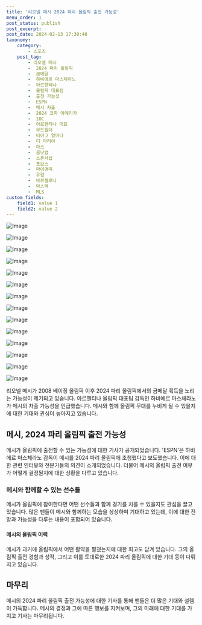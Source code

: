 ```yaml
---
title: '리오넬 메시 2024 파리 올림픽 출전 가능성'
menu_order: 1
post_status: publish
post_excerpt: 
post_date: 2024-02-13 17:30:46
taxonomy:
    category:
        - 스포츠
    post_tag:
        - 리오넬 메시
        -  2024 파리 올림픽
        -  금메달
        -  하비에르 마스체라노
        -  아르헨티나
        -  올림픽 대표팀
        -  출전 가능성
        -  ESPN
        -  메시 차출
        -  2024 코파 아메리카
        -  IOC
        -  아르헨티나 대표
        -  무드필더
        -  티아고 알마다
        -  디 마리아
        -  아스
        -  골닷컴
        -  스폰서십
        -  포브스
        -  마이애미
        -  유럽
        -  바르셀로나
        -  마스텍
        -  MLS
custom_fields:
    field1: value 1
    field2: value 2
---
```


![Image](https://imgnews.pstatic.net/image/413/2024/02/13/0000172609_001_20240213140111942.jpg?type=w647)

![Image](https://imgnews.pstatic.net/image/413/2024/02/13/0000172609_002_20240213140111966.jpg?type=w647)

![Image](https://imgnews.pstatic.net/image/413/2024/02/13/0000172609_004_20240213140111990.jpg?type=w647)

![Image](https://imgnews.pstatic.net/image/413/2024/02/13/0000172609_003_20240213140111977.jpg?type=w647)

![Image](https://imgnews.pstatic.net/image/413/2024/02/13/0000172609_005_20240213140111998.jpg?type=w647)

![Image](https://imgnews.pstatic.net/image/413/2024/02/13/0000172609_006_20240213140112004.jpg?type=w647)

![Image](https://imgnews.pstatic.net/image/413/2024/02/13/0000172609_007_20240213140112013.jpg?type=w647)

![Image](https://imgnews.pstatic.net/image/413/2024/02/13/0000172609_008_20240213140112026.jpg?type=w647)

![Image](https://imgnews.pstatic.net/image/413/2024/02/13/0000172609_009_20240213140112038.jpg?type=w647)

![Image](https://imgnews.pstatic.net/image/413/2024/02/13/0000172609_010_20240213140112046.jpg?type=w647)

![Image](https://imgnews.pstatic.net/image/413/2024/02/13/0000172609_011_20240213140112057.jpg?type=w647)

![Image](https://imgnews.pstatic.net/image/413/2024/02/13/0000172609_012_20240213140112070.jpg?type=w647)

![Image](https://imgnews.pstatic.net/image/413/2024/02/13/0000172609_013_20240213140112077.jpg?type=w647)

![Image](https://imgnews.pstatic.net/image/413/2024/02/13/0000172609_014_20240213140112087.jpg?type=w647)

리오넬 메시가 2008 베이징 올림픽 이후 2024 파리 올림픽에서의 금메달 획득을 노리는 가능성이 제기되고 있습니다. 아르헨티나 올림픽 대표팀 감독인 하비에르 마스체라노가 메시의 차출 가능성을 언급했습니다. 메시와 함께 올림픽 무대를 누비게 될 수 있을지에 대한 기대와 관심이 높아지고 있습니다.
## 메시, 2024 파리 올림픽 출전 가능성
메시가 올림픽에 출전할 수 있는 가능성에 대한 기사가 공개되었습니다. 'ESPN'은 하비에르 마스체라노 감독이 메시를 2024 파리 올림픽에 초청했다고 보도했습니다. 이에 대한 관련 인터뷰와 전문가들의 의견이 소개되었습니다. 더불어 메시의 올림픽 출전 여부가 어떻게 결정될지에 대한 상황을 다루고 있습니다.
### 메시와 함께할 수 있는 선수들
메시가 올림픽에 참여한다면 어떤 선수들과 함께 경기를 치를 수 있을지도 관심을 끌고 있습니다. 많은 팬들이 메시와 함께하는 모습을 상상하며 기대하고 있는데, 이에 대한 전망과 가능성을 다루는 내용이 포함되어 있습니다.
#### 메시의 올림픽 이력
메시가 과거에 올림픽에서 어떤 활약을 펼쳤는지에 대한 회고도 담겨 있습니다. 그의 올림픽 출전 경험과 성적, 그리고 이를 토대로한 2024 파리 올림픽에 대한 기대 등이 다뤄지고 있습니다.
## 마무리
메시의 2024 파리 올림픽 출전 가능성에 대한 기사를 통해 팬들은 더 많은 기대와 설렘이 가득합니다. 메시의 결정과 그에 따른 행보를 지켜보며, 그의 미래에 대한 기대를 가지고 기사는 마무리됩니다.
